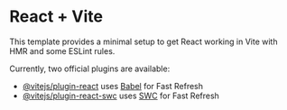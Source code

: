 # React + Vite

This template provides a minimal setup to get React working in Vite with HMR and some ESLint rules.

Currently, two official plugins are available:

- [@vitejs/plugin-react](https://github.com/vitejs/vite-plugin-react/blob/main/packages/plugin-react/README.md) uses [Babel](https://babeljs.io/) for Fast Refresh
- [@vitejs/plugin-react-swc](https://github.com/vitejs/vite-plugin-react-swc) uses [SWC](https://swc.rs/) for Fast Refresh

<!--

 1 - npm create vite@latest

 2 - cd

 3 - npm install

 4 - npm run dev

 5 - npm i -D tailwindcss postcss autoprefixer

 6 - npx tailwindcss init -p >>>
  in index.css write ===== @tailwind base , @tailwind components , @tailwind utilities
  in tailwind.config.js == content : [ ' ./src/**/*.{html,js,jsx,ts,tsx}' ,' ./index.html ' ]
  stop running then run again

 6 - npm i axios

 7 - npm i react-router-dom  >>>  to be able to use Routing

 8 - npm i @fortawesome/fontawesome-free
 in main.jsx write ===== import '@fortawesome/fontawesome-free/css/all.min.css'

 9 - npm i formik yup

-----------------------
slider

npm install react-slick
npm install slick-carousel

import slick-carousel/slick/slick/.css
import slick-carousel/slick/slick-theme.css


---------------------------------------------

React query

npm i @tanstack/react-query
npm i @tanstack/react-query-devtools

----------------------------------------------
toaster

npm install react-hot-toast

 -->
